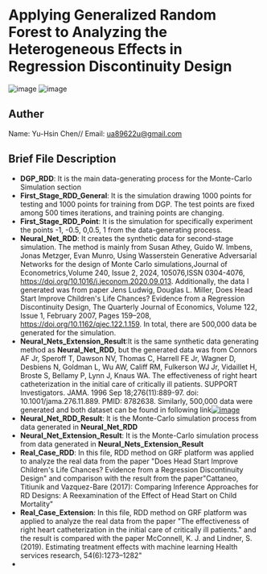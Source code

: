 
<br> Applying Generalized Random Forest to Analyzing the Heterogeneous Effects in Regression Discontinuity Design
=========
![image](https://img.shields.io/badge/Language-Python3.11.7-lightgreen?style=flat)
![image](https://img.shields.io/badge/Language-R4.1.3-blue?style=flat)

## Auther
Name: Yu-Hsin Chen//
Email: ua89622u@gmail.com

## Brief File Description
- **DGP_RDD**: It is the main data-generating process for the Monte-Carlo Simulation section
- **First_Stage_RDD_General**: It is the simulation drawing 1000 points for testing and 1000 points for training from DGP. The test points are fixed among 500 times iterations, and training points are changing.
- **First_Stage_RDD_Point**: It is the simulation for specifically experiment the points -1, -0.5, 0,0.5, 1 from the data-generating process.
- **Neural_Net_RDD**: It creates the synthetic data for second-stage simulation. The method is mainly from Susan Athey, Guido W. Imbens, Jonas Metzger, Evan Munro, Using Wasserstein Generative Adversarial Networks for the design of Monte Carlo simulations,Journal of Econometrics,Volume 240, Issue 2, 2024,  105076,ISSN 0304-4076, https://doi.org/10.1016/j.jeconom.2020.09.013. Additionally, the data I generated was from paper Jens Ludwig, Douglas L. Miller, Does Head Start Improve Children's Life Chances? Evidence from a Regression Discontinuity Design, The Quarterly Journal of Economics, Volume 122, Issue 1, February 2007, Pages 159–208, https://doi.org/10.1162/qjec.122.1.159. In total, there are 500,000 data be generated for the simulation.
- **Neural_Nets_Extension_Result**:It is the same synthetic data generating method as **Neural_Net_RDD**, but the generated data was from Connors AF Jr, Speroff T, Dawson NV, Thomas C, Harrell FE Jr, Wagner D, Desbiens N, Goldman L, Wu AW, Califf RM, Fulkerson WJ Jr, Vidaillet H, Broste S, Bellamy P, Lynn J, Knaus WA. The effectiveness of right heart catheterization in the initial care of critically ill patients. SUPPORT Investigators. JAMA. 1996 Sep 18;276(11):889-97. doi: 10.1001/jama.276.11.889. PMID: 8782638. Similarly, 500,000 data were generated and both dataset can be found in following link[![image](https://img.shields.io/badge/Link-Generated%20Data-light%20%20yellow)](https://drive.google.com/drive/folders/1zcn1lUuuLDl4U_tCqlTtk2j2sEE4hMxW?usp=sharing)
- **Neural_Net_RDD_Result**: It is the Monte-Carlo simulation process from data generated in **Neural_Net_RDD**
- **Neural_Net_Extension_Result**: It is the Monte-Carlo simulation process from data generated in **Neural_Nets_Extension_Result**
- **Real_Case_RDD**: In this file, RDD method on GRF platform was applied to analyze the real data from the paper "Does Head Start Improve Children's Life Chances? Evidence from a Regression Discontinuity Design" and comparison with the result from the paper"Cattaneo, Titiunik and Vazquez-Bare (2017): Comparing Inference Approaches for RD Designs: A Reexamination of the Effect of Head Start on Child Mortality"
- **Real_Case_Extension**: In this file, RDD method on GRF platform was applied to analyze the real data from the paper "The effectiveness of right heart catheterization in the initial care of critically ill patients." and the result is compared with the paper  McConnell, K. J. and Lindner, S. (2019). Estimating treatment effects with machine learning Health services research, 54(6):1273–1282"
- 

